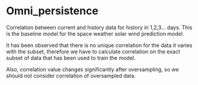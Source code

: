 # Omni_persistence

Correlation between current and history data for history in 1,2,3... days. This is the baseline model for the space weather solar wind prediction model.

It has been observed that there is no unique correlation for the data it varies with the subset, therefore we have to calculate correlation on the exact subset of data that has been used to train the model. 

Also, correlation value changes significantly after oversampling, so we should not consider correlation of oversampled data.
